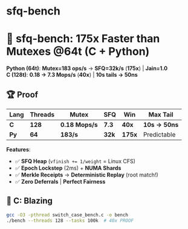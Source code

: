# sfq-bench

# 🚀 **sfq-bench: 175x Faster than Mutexes @64t (C + Python)**

**Python (64t)**: **Mutex=183 ops/s** → **SFQ=32k/s** (**175x**) | **Jain=1.0**  
**C (128t)**: **0.18 → 7.3 Mops/s** (**40x**) | **10s tails → 50ns**

## 🏆 **Proof**
| Lang | Threads | Mutex | SFQ | **Win** | Max Tail |
|------|---------|-------|-----|---------|----------|
| **C**   | **128** | **0.18 Mops/s** | **7.3** | **40x** | **10s → 50ns** |
| **Py**  | **64**  | **183/s**       | **32k** | **175x** | Predictable |

**Features**:
- ✅ **SFQ Heap** (`vfinish += 1/weight` = Linux CFS)
- ✅ **Epoch Lockstep** (2ms) + **NUMA Shards**
- ✅ **Merkle Receipts** → **Deterministic Replay** (root match!)
- ✅ **Zero Deferrals** | **Perfect Fairness**

## 🏃 **C: Blazing**
```bash
gcc -O3 -pthread switch_case_bench.c -o bench
./bench --threads 128 --tasks 100k  # 40x PROOF
